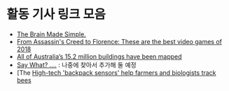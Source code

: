 # 활동 기사 링크 모음
- [The Brain Made Simple.](http://brainmadesimple.com/left-and-right-hemispheres.html)
- [From Assassin's Creed to Florence: These are the best video games of 2018](https://www.smh.com.au/technology/from-assassin-s-creed-to-florence-these-are-the-best-video-games-of-2018-20181211-p50lk9.html)
- [All of Australia’s 15.2 million buildings have been mapped](https://www.domain.com.au/news/ai-machine-learning-helped-a-canberra-company-map-every-building-in-australia-779281/)
- [Say What? ....]() : 나중에 찾아서 추가해 둘 예정
- [The [High-tech 'backpack sensors' help farmers and biologists track bees](https://www.smh.com.au/technology/high-tech-backpack-sensors-help-farmers-and-biologists-track-bees-20181217-p50mmh.html)
